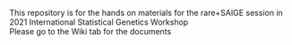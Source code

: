 This repository is for the hands on materials for the rare+SAIGE session in 2021 International Statistical Genetics Workshop   <br/>
Please go to the Wiki tab for the documents
